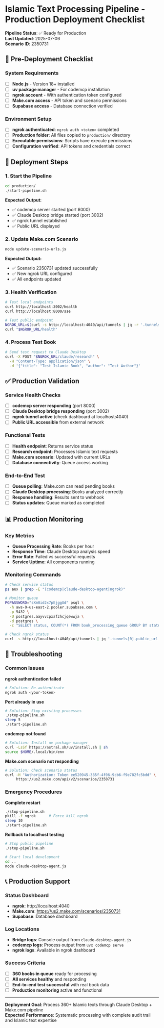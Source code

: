 # Islamic Text Processing Pipeline - Production Deployment Checklist

**Pipeline Status**: ✅ Ready for Production  
**Last Updated**: 2025-07-06  
**Scenario ID**: 2350731

## 🚀 Pre-Deployment Checklist

### System Requirements
- [ ] **Node.js** - Version 18+ installed
- [ ] **uv package manager** - For codemcp installation
- [ ] **ngrok account** - With authentication token configured
- [ ] **Make.com access** - API token and scenario permissions
- [ ] **Supabase access** - Database connection verified

### Environment Setup
- [ ] **ngrok authenticated**: `ngrok auth <token>` completed
- [ ] **Production folder**: All files copied to `production/` directory
- [ ] **Executable permissions**: Scripts have execute permissions
- [ ] **Configuration verified**: API tokens and credentials correct

## 🔧 Deployment Steps

### 1. Start the Pipeline
```bash
cd production/
./start-pipeline.sh
```

**Expected Output:**
- ✅ codemcp server started (port 8000)
- ✅ Claude Desktop bridge started (port 3002)
- ✅ ngrok tunnel established
- ✅ Public URL displayed

### 2. Update Make.com Scenario
```bash
node update-scenario-urls.js
```

**Expected Output:**
- ✅ Scenario 2350731 updated successfully
- ✅ New ngrok URL configured
- ✅ All endpoints updated

### 3. Health Verification
```bash
# Test local endpoints
curl http://localhost:3002/health
curl http://localhost:8000/sse

# Test public endpoint
NGROK_URL=$(curl -s http://localhost:4040/api/tunnels | jq -r '.tunnels[0].public_url')
curl "$NGROK_URL/health"
```

### 4. Process Test Book
```bash
# Send test request to Claude Desktop
curl -X POST "$NGROK_URL/claude/research" \
  -H "Content-Type: application/json" \
  -d '{"title": "Test Islamic Book", "author": "Test Author"}'
```

## ✅ Production Validation

### Service Health Checks
- [ ] **codemcp server responding** (port 8000)
- [ ] **Claude Desktop bridge responding** (port 3002)  
- [ ] **ngrok tunnel active** (check dashboard at localhost:4040)
- [ ] **Public URL accessible** from external network

### Functional Tests
- [ ] **Health endpoint**: Returns service status
- [ ] **Research endpoint**: Processes Islamic text requests
- [ ] **Make.com scenario**: Updated with current URLs
- [ ] **Database connectivity**: Queue access working

### End-to-End Test
- [ ] **Queue polling**: Make.com can read pending books
- [ ] **Claude Desktop processing**: Books analyzed correctly
- [ ] **Response handling**: Results sent to webhook
- [ ] **Status updates**: Queue marked as completed

## 📊 Production Monitoring

### Key Metrics
- **Queue Processing Rate**: Books per hour
- **Response Time**: Claude Desktop analysis speed
- **Error Rate**: Failed vs successful requests
- **Service Uptime**: All components running

### Monitoring Commands
```bash
# Check service status
ps aux | grep -E "(codemcp|claude-desktop-agent|ngrok)"

# Monitor queue
PGPASSWORD="sXm0id2x7pEjggUd" psql \
  -h aws-0-us-east-2.pooler.supabase.com \
  -p 5432 \
  -U postgres.aayvvcpxafzhcjqewwja \
  -d postgres \
  -c "SELECT status, COUNT(*) FROM book_processing_queue GROUP BY status;"

# Check ngrok status
curl -s http://localhost:4040/api/tunnels | jq '.tunnels[0].public_url'
```

## 🛑 Troubleshooting

### Common Issues

**ngrok authentication failed**
```bash
# Solution: Re-authenticate
ngrok auth <your-token>
```

**Port already in use**
```bash
# Solution: Stop existing processes
./stop-pipeline.sh
sleep 5
./start-pipeline.sh
```

**codemcp not found**
```bash
# Solution: Install uv package manager
curl -LsSf https://astral.sh/uv/install.sh | sh
source $HOME/.local/bin/env
```

**Make.com scenario not responding**
```bash
# Solution: Check scenario status
curl -H "Authorization: Token ee520945-335f-4f06-9cb6-f9e782fc5bdd" \
     https://us2.make.com/api/v2/scenarios/2350731
```

### Emergency Procedures

**Complete restart**
```bash
./stop-pipeline.sh
pkill -f ngrok      # Force kill ngrok
sleep 10
./start-pipeline.sh
```

**Rollback to localhost testing**
```bash
# Stop public pipeline
./stop-pipeline.sh

# Start local development
cd ..
node claude-desktop-agent.js
```

## 📞 Production Support

### Status Dashboard
- **ngrok**: http://localhost:4040
- **Make.com**: https://us2.make.com/scenarios/2350731
- **Supabase**: Database dashboard

### Log Locations
- **Bridge logs**: Console output from `claude-desktop-agent.js`
- **codemcp logs**: Process output from `uvx codemcp serve`
- **ngrok logs**: Available in ngrok dashboard

### Success Criteria
- [ ] **360 books in queue** ready for processing
- [ ] **All services healthy** and responding
- [ ] **End-to-end test successful** with real book data
- [ ] **Production monitoring** active and functional

---

**Deployment Goal**: Process 360+ Islamic texts through Claude Desktop + Make.com pipeline  
**Expected Performance**: Systematic processing with complete audit trail and Islamic text expertise